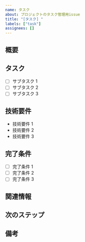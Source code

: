 ```yaml
---
name: タスク
about: プロジェクトのタスク管理用issue
title: "[タスク] "
labels: ["task"]
assignees: []
---
```


## 概要

<!-- タスクの概要を記述してください -->

## タスク

- [ ] サブタスク 1
- [ ] サブタスク 2
- [ ] サブタスク 3

## 技術要件

<!-- 実装に必要な技術要件を記述してください -->

- 技術要件 1
- 技術要件 2
- 技術要件 3

## 完了条件

<!-- タスク完了の条件を記述してください -->

- [ ] 完了条件 1
- [ ] 完了条件 2
- [ ] 完了条件 3

## 関連情報

<!-- 関連するissue、PR、ドキュメントへのリンクを記述してください -->

## 次のステップ

<!-- このタスク完了後に実行するべきissueの番号を記述してください -->
<!-- 例: #123, #124, #125 -->

## 備考

<!-- その他の注意事項や補足情報を記述してください -->
